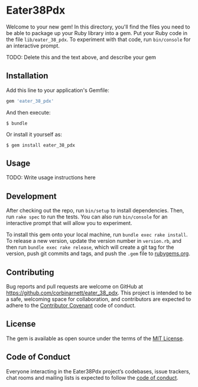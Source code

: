 # Eater38Pdx

Welcome to your new gem! In this directory, you'll find the files you need to be able to package up your Ruby library into a gem. Put your Ruby code in the file `lib/eater_38_pdx`. To experiment with that code, run `bin/console` for an interactive prompt.

TODO: Delete this and the text above, and describe your gem

## Installation

Add this line to your application's Gemfile:

```ruby
gem 'eater_38_pdx'
```

And then execute:

    $ bundle

Or install it yourself as:

    $ gem install eater_38_pdx

## Usage

TODO: Write usage instructions here

## Development

After checking out the repo, run `bin/setup` to install dependencies. Then, run `rake spec` to run the tests. You can also run `bin/console` for an interactive prompt that will allow you to experiment.

To install this gem onto your local machine, run `bundle exec rake install`. To release a new version, update the version number in `version.rb`, and then run `bundle exec rake release`, which will create a git tag for the version, push git commits and tags, and push the `.gem` file to [rubygems.org](https://rubygems.org).

## Contributing

Bug reports and pull requests are welcome on GitHub at https://github.com/corbinarnett/eater_38_pdx. This project is intended to be a safe, welcoming space for collaboration, and contributors are expected to adhere to the [Contributor Covenant](http://contributor-covenant.org) code of conduct.

## License

The gem is available as open source under the terms of the [MIT License](https://opensource.org/licenses/MIT).

## Code of Conduct

Everyone interacting in the Eater38Pdx project’s codebases, issue trackers, chat rooms and mailing lists is expected to follow the [code of conduct](https://github.com/corbinarnett/eater_38_pdx/blob/master/CODE_OF_CONDUCT.md).
